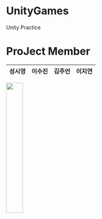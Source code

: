 # UnityGames
Unity Practice

# ProJect Member
성시영 | 이수진 | 김주언 | 이지연
---|---|---|---|
<img width = "30%" src= "https://user-images.githubusercontent.com/61022943/161381375-311f64fc-1aec-4519-b60a-b52b2b93aa36.jpg"/>

